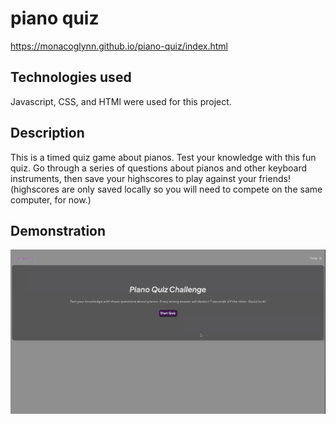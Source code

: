 # piano quiz
https://monacoglynn.github.io/piano-quiz/index.html

## Technologies used

Javascript, CSS, and HTMl were used for this project.

## Description 
This is a timed quiz game about pianos. Test your knowledge with this fun quiz. Go through a series of questions about pianos and other keyboard instruments, then save your highscores to play against your friends! (highscores are only saved locally so you will need to compete on the same computer, for now.)

## Demonstration

![quiz-gif](./assets/images/Piano%20Quiz.gif)